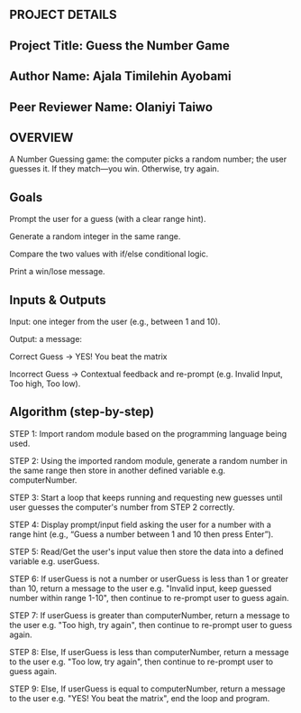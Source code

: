 ## PROJECT DETAILS

## Project Title: Guess the Number Game
## Author Name: Ajala Timilehin Ayobami
## Peer Reviewer Name: Olaniyi Taiwo

## OVERVIEW

A Number Guessing game: the computer picks a random number; the user guesses it. If they match—you win. Otherwise, try again.

## Goals

Prompt the user for a guess (with a clear range hint).

Generate a random integer in the same range.

Compare the two values with if/else conditional logic.

Print a win/lose message.

## Inputs & Outputs

Input: one integer from the user (e.g., between 1 and 10).

Output: a message:

Correct Guess → YES! You beat the matrix

Incorrect Guess → Contextual feedback and re-prompt (e.g. Invalid Input, Too high, Too low).

## Algorithm (step-by-step)

STEP 1: Import random module based on the programming language being used.

STEP 2: Using the imported random module, generate a random number in the same range then store in another defined variable e.g. computerNumber.

STEP 3: Start a loop that keeps running and requesting new guesses until user guesses the computer's number from STEP 2 correctly.

STEP 4: Display prompt/input field asking the user for a number with a range hint (e.g., “Guess a number between 1 and 10 then press Enter”).

STEP 5: Read/Get the user's input value then store the data into a defined variable e.g. userGuess.

STEP 6: If userGuess is not a number or userGuess is less than 1 or greater than 10, return a message to the user e.g. "Invalid input, keep guessed number within range 1-10", then continue to re-prompt user to guess again.

STEP 7: If userGuess is greater than computerNumber, return a message to the user e.g. "Too high, try again", then continue to re-prompt user to guess again.

STEP 8: Else, If userGuess is less than computerNumber, return a message to the user e.g. "Too low, try again", then continue to re-prompt user to guess again.

STEP 9: Else, If userGuess is equal to computerNumber, return a message to the user e.g. "YES! You beat the matrix", end the loop and program.
